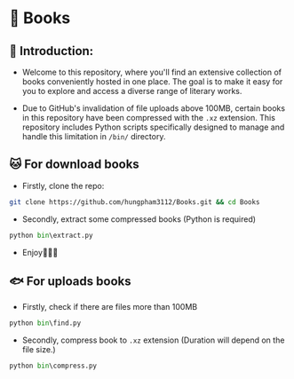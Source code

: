 # :book: Books

## :dog: Introduction:
- Welcome to this repository, where you'll find an extensive collection of books
conveniently hosted in one place. The goal is to make it easy for you to explore
and access a diverse range of literary works.

- Due to GitHub's invalidation of file uploads above 100MB, certain books in this 
repository have been compressed with the `.xz` extension. This repository includes 
Python scripts specifically designed to manage and handle this limitation in `/bin/` directory.


## :cat: For download books

- Firstly, clone the repo:

```sh
git clone https://github.com/hungpham3112/Books.git && cd Books
```

- Secondly, extract some compressed books (Python is required)

```python
python bin\extract.py
```

- Enjoy:tada::tada::tada:

## :fish: For uploads books

- Firstly, check if there are files more than 100MB

```python
python bin\find.py
```

- Secondly, compress book to `.xz` extension (Duration will depend on the file size.)

```python
python bin\compress.py
```

